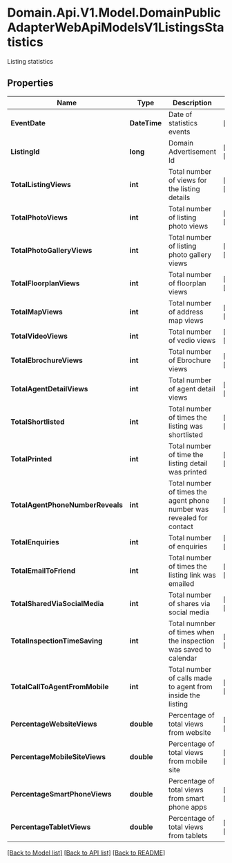 # Domain.Api.V1.Model.DomainPublicAdapterWebApiModelsV1ListingsStatistics
Listing statistics
## Properties

Name | Type | Description | Notes
------------ | ------------- | ------------- | -------------
**EventDate** | **DateTime** | Date of statistics events | [optional] 
**ListingId** | **long** | Domain Advertisement Id | [optional] [readonly] 
**TotalListingViews** | **int** | Total number of views for the listing details | [optional] [readonly] 
**TotalPhotoViews** | **int** | Total number of listing photo views | [optional] [readonly] 
**TotalPhotoGalleryViews** | **int** | Total number of listing photo gallery views | [optional] [readonly] 
**TotalFloorplanViews** | **int** | Total number of floorplan views | [optional] [readonly] 
**TotalMapViews** | **int** | Total number of address map views | [optional] [readonly] 
**TotalVideoViews** | **int** | Total number of vedio views | [optional] [readonly] 
**TotalEbrochureViews** | **int** | Total number of Ebrochure views | [optional] [readonly] 
**TotalAgentDetailViews** | **int** | Total number of agent detail views | [optional] [readonly] 
**TotalShortlisted** | **int** | Total number of times the listing was shortlisted | [optional] [readonly] 
**TotalPrinted** | **int** | Total number of time the listing detail was printed | [optional] [readonly] 
**TotalAgentPhoneNumberReveals** | **int** | Total number of times the agent phone number was revealed for contact | [optional] [readonly] 
**TotalEnquiries** | **int** | Total number of enquiries | [optional] [readonly] 
**TotalEmailToFriend** | **int** | Total number of times the listing link was emailed | [optional] [readonly] 
**TotalSharedViaSocialMedia** | **int** | Total number of shares via social media | [optional] [readonly] 
**TotalInspectionTimeSaving** | **int** | Total numnber of times when the inspection was saved to calendar | [optional] [readonly] 
**TotalCallToAgentFromMobile** | **int** | Total number of calls made to agent from inside the listing | [optional] [readonly] 
**PercentageWebsiteViews** | **double** | Percentage of total views from website | [optional] [readonly] 
**PercentageMobileSiteViews** | **double** | Percentage of total views from mobile site | [optional] [readonly] 
**PercentageSmartPhoneViews** | **double** | Percentage of total views from smart phone apps | [optional] [readonly] 
**PercentageTabletViews** | **double** | Percentage of total views from tablets | [optional] [readonly] 

[[Back to Model list]](../README.md#documentation-for-models) [[Back to API list]](../README.md#documentation-for-api-endpoints) [[Back to README]](../README.md)

